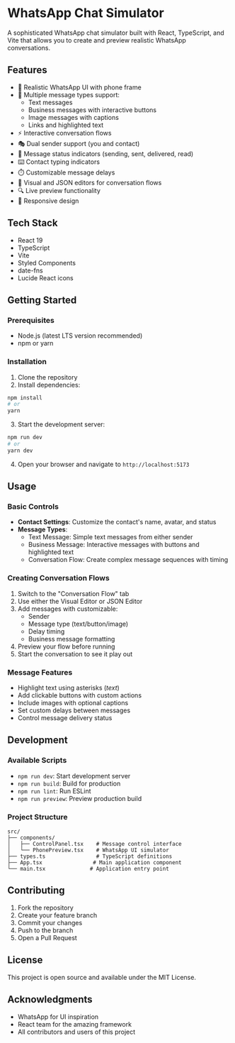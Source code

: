 # WhatsApp Chat Simulator

A sophisticated WhatsApp chat simulator built with React, TypeScript, and Vite that allows you to create and preview realistic WhatsApp conversations.

## Features

- 📱 Realistic WhatsApp UI with phone frame
- 💬 Multiple message types support:
  - Text messages
  - Business messages with interactive buttons
  - Image messages with captions
  - Links and highlighted text
- ⚡ Interactive conversation flows
- 🎭 Dual sender support (you and contact)
- 🔄 Message status indicators (sending, sent, delivered, read)
- ⌨️ Contact typing indicators
- ⏱️ Customizable message delays
- 📝 Visual and JSON editors for conversation flows
- 🔍 Live preview functionality
- 📱 Responsive design

## Tech Stack

- React 19
- TypeScript
- Vite
- Styled Components
- date-fns
- Lucide React icons

## Getting Started

### Prerequisites

- Node.js (latest LTS version recommended)
- npm or yarn

### Installation

1. Clone the repository
2. Install dependencies:
```bash
npm install
# or
yarn
```

3. Start the development server:
```bash
npm run dev
# or
yarn dev
```

4. Open your browser and navigate to `http://localhost:5173`

## Usage

### Basic Controls

- **Contact Settings**: Customize the contact's name, avatar, and status
- **Message Types**:
  - Text Message: Simple text messages from either sender
  - Business Message: Interactive messages with buttons and highlighted text
  - Conversation Flow: Create complex message sequences with timing

### Creating Conversation Flows

1. Switch to the "Conversation Flow" tab
2. Use either the Visual Editor or JSON Editor
3. Add messages with customizable:
   - Sender
   - Message type (text/button/image)
   - Delay timing
   - Business message formatting
4. Preview your flow before running
5. Start the conversation to see it play out

### Message Features

- Highlight text using asterisks (*text*)
- Add clickable buttons with custom actions
- Include images with optional captions
- Set custom delays between messages
- Control message delivery status

## Development

### Available Scripts

- `npm run dev`: Start development server
- `npm run build`: Build for production
- `npm run lint`: Run ESLint
- `npm run preview`: Preview production build

### Project Structure

```
src/
├── components/
│   ├── ControlPanel.tsx    # Message control interface
│   └── PhonePreview.tsx    # WhatsApp UI simulator
├── types.ts                # TypeScript definitions
├── App.tsx                # Main application component
└── main.tsx              # Application entry point
```

## Contributing

1. Fork the repository
2. Create your feature branch
3. Commit your changes
4. Push to the branch
5. Open a Pull Request

## License

This project is open source and available under the MIT License.

## Acknowledgments

- WhatsApp for UI inspiration
- React team for the amazing framework
- All contributors and users of this project
